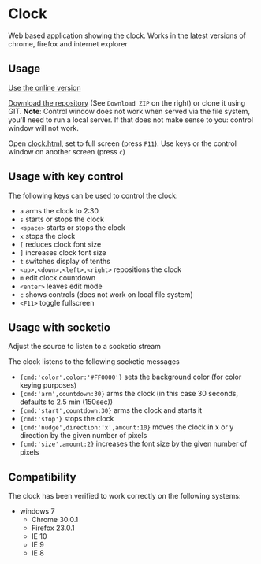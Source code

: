 Clock
=====

Web based application showing the clock. Works in the latest versions of chrome, firefox and internet explorer

Usage
-----

[Use the online version](http://firstlegoleague.github.io/clock/clock.html)

[Download the repository](https://github.com/FirstLegoLeague/clock/archive/master.zip) (See `Download ZIP` on the right) or clone it using GIT. **Note**: Control window does not work when served via the file system, you'll need to run a local server. If that does not make sense to you: control window will not work.

Open [clock.html](http://firstlegoleague.github.io/clock/clock.html), set to full screen (press `F11`). Use keys or the control window on another screen (press `c`)

Usage with key control
-----

The following keys can be used to control the clock:

- `a` arms the clock to 2:30
- `s` starts or stops the clock
- `<space>` starts or stops the clock
- `x` stops the clock
- `[` reduces clock font size
- `]` increases clock font size
- `t` switches display of tenths
- `<up>,<down>,<left>,<right>` repositions the clock
- `m` edit clock countdown
- `<enter>` leaves edit mode
- `c` shows controls (does not work on local file system)
- `<F11>` toggle fullscreen

Usage with socketio
-----

Adjust the source to listen to a socketio stream

The clock listens to the following socketio messages

- `{cmd:'color',color:'#FF0000'}` sets the background color (for color keying purposes)
- `{cmd:'arm',countdown:30}` arms the clock (in this case 30 seconds, defaults to 2.5 min (150sec))
- `{cmd:'start',countdown:30}` arms the clock and starts it
- `{cmd:'stop'}` stops the clock
- `{cmd:'nudge',direction:'x',amount:10}` moves the clock in x or y direction by the given number of pixels
- `{cmd:'size',amount:2}` increases the font size by the given number of pixels

Compatibility
-------------

The clock has been verified to work correctly on the following systems:

- windows 7
  - Chrome 30.0.1
  - Firefox 23.0.1
  - IE 10
  - IE 9
  - IE 8
